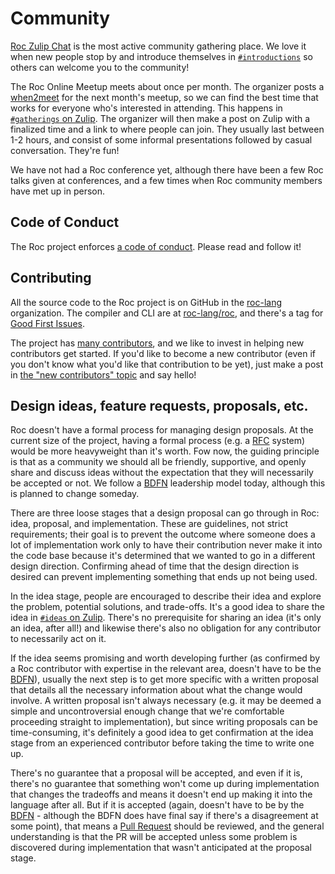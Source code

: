 # Community

[Roc Zulip Chat](https://roc.zulipchat.com/) is the most active community gathering place.
We love it when new people stop by and introduce themselves in [`#introductions`](https://roc.zulipchat.com/#narrow/stream/387892-introductions) so others can welcome you to the community!

The Roc Online Meetup meets about once per month. The organizer posts a [when2meet](https://when2meet.com) for the next month's meetup, so we can find the best time that works for everyone
who's interested in attending. This happens in [`#gatherings` on Zulip](https://roc.zulipchat.com/#narrow/stream/303057-gatherings). The organizer will then make a post on Zulip with a finalized time and a link to where people can join. They usually last between 1-2 hours, and consist of some informal presentations followed by casual conversation. They're fun!

We have not had a Roc conference yet, although there have been a few Roc talks given at conferences,
and a few times when Roc community members have met up in person.

## Code of Conduct

The Roc project enforces [a code of conduct](https://github.com/roc-lang/roc/blob/main/CODE_OF_CONDUCT.md). Please read and follow it!

## Contributing

All the source code to the Roc project is on GitHub in the [roc-lang](https://github.com/roc-lang) organization. The compiler and CLI are at [roc-lang/roc](https://github.com/roc-lang/roc), and there's a tag for [Good First Issues](https://github.com/roc-lang/roc/issues?q=is%3Aopen+is%3Aissue+label%3A%22good+first+issue%22).

The project has [many contributors](https://github.com/roc-lang/roc/graphs/contributors), and we like to invest in helping new contributors get started. If you'd like to become a new contributor (even if you don't know what you'd like that contribution to be yet), just make a post in [the "new contributors" topic](https://roc.zulipchat.com/#narrow/stream/316715-contributing/topic/new.20contributors) and say hello!

## Design ideas, feature requests, proposals, etc.

Roc doesn't have a formal process for managing design proposals. At the current size of the project, having a formal process (e.g. a [RFC](https://en.wikipedia.org/wiki/Change_request) system) would be more heavyweight than it's worth. Fow now, the guiding principle is that as a community we should all be friendly, supportive, and openly share and discuss ideas without the expectation that they will necessarily be accepted or not. We follow a [BDFN](/bdfn) leadership model today, although this is planned to change someday.

There are three loose stages that a design proposal can go through in Roc: idea, proposal, and implementation. These are guidelines, not strict requirements; their goal is to prevent the outcome where someone does a lot of implementation work only to have their contribution never make it into the code base because it's determined that we wanted to go in a different design direction. Confirming ahead of time that the design direction is desired can prevent implementing something that ends up not being used.

In the idea stage, people are encouraged to describe their idea and explore the problem, potential solutions, and trade-offs. It's a good idea to share the idea in [`#ideas` on Zulip](https://roc.zulipchat.com/#narrow/stream/304641-ideas). There's no prerequisite for sharing an idea (it's only an idea, after all!) and likewise there's also no obligation for any contributor to necessarily act on it.

If the idea seems promising and worth developing further (as confirmed by a Roc contributor with expertise in the relevant area, doesn't have to be the [BDFN](/bdfn)), usually the next step is to get more specific with a written proposal that details all the necessary information about what the change would involve. A written proposal isn't always necessary (e.g. it may be deemed a simple and uncontroversial enough change that we're comfortable proceeding straight to implementation), but since writing proposals can be time-consuming, it's definitely a good idea to get confirmation at the idea stage from an experienced contributor before taking the time to write one up.

There's no guarantee that a proposal will be accepted, and even if it is, there's no guarantee that something won't come up during implementation that changes the tradeoffs and means it doesn't end up making it into the language after all. But if it is accepted (again, doesn't have to be by the [BDFN](/bdfn) - although the BDFN does have final say if there's a disagreement at some point), that means a [Pull Request](https://docs.github.com/en/pull-requests/collaborating-with-pull-requests/proposing-changes-to-your-work-with-pull-requests/creating-a-pull-request) should be reviewed, and the general understanding is that the PR will be accepted unless some problem is discovered during implementation that wasn't anticipated at the proposal stage.
